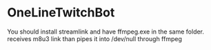 # OneLineTwitchBot
You should install streamlink and have ffmpeg.exe in the same folder.
receives m8u3 link than pipes it into /dev/null through ffmpeg
